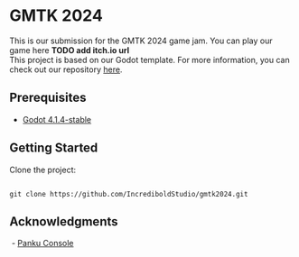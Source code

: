 # GMTK 2024

This is our submission for the GMTK 2024 game jam. You can play our game here **TODO add itch.io url**  
This project is based on our Godot template. For more information, you can check out our repository [here](https://github..com/IncrediboldStudio/godot-starter-template).

## Prerequisites

- [Godot 4.1.4-stable](https://godotengine.org/download/archive/4.1.4-stable/)

## Getting Started

Clone the project:
```

git clone https://github.com/IncrediboldStudio/gmtk2024.git

```

## Acknowledgments

 - [Panku Console](https://github.com/Ark2000/PankuConsole)
